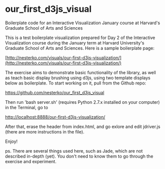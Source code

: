 our_first_d3js_visual
=====================

Boilerplate code for an Interactive Visualization January course at Harvard's Graduate School of Arts and Sciences

This is a test boilerplate visualization prepared for Day 2 of the Interactive Visualization course during the January term at Harvard University's Graduate School of Arts and Sciences. Here is a sample boilerplate page:

[http://nesterko.com/visuals/our-first-d3js-visualization/](http://nesterko.com/visuals/our-first-d3js-visualization/)

The exercise aims to demonstrate basic functionality of the library, as well as teach basic display brushing using d3js, using two template displays below as boilerplate. To start working on it, pull from the Github repo:

https://github.com/nesterko/our_first_d3js_visual

Then run 'bash server.sh' (requires Python 2.7.x installed on your computer) in the Terminal, go to 

[http://localhost:8888/our-first-d3js-visualization/](http://localhost:8888/our-first-d3js-visualization/)

After that, erase the header from index.html, and go exlore and edit jdriver.js (there are more instructions in the file).

Enjoy!

ps. There are several things used here, such as Jade, which are not described in-depth (yet).
You don't need to know them to go through the exercise and experiment.
